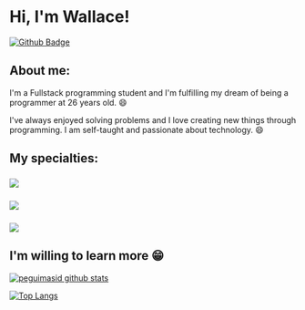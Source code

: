 
# Hi, I'm Wallace!

[![Github Badge](https://img.shields.io/badge/-Github-000?style=flat-square&logo=Github&logoColor=white&link=https://github.com/wallacedevsantos)](https://github.com/wallacedevsantos)

## About me:

I'm a Fullstack programming student and I'm fulfilling my dream of being a programmer at 26 years old. :smile:

I've always enjoyed solving problems and I love creating new things through programming. I am self-taught and passionate about technology. :smile:

## My specialties:

### <img src="https://img.shields.io/badge/-JavaScript-yellow"/>
### <img src="https://img.shields.io/badge/-HTML-blue"/>
### <img src="https://img.shields.io/badge/CSS3-1572B6?style=for-the-badge&logo=css3&logoColor=white"/>

## I'm willing to learn more 😁

[![peguimasid github stats](https://github-readme-stats.vercel.app/api?username=wallacedevsantos&show_icons=true&title_color=fff&icon_color=7159c1&text_color=f8f8f2&bg_color=171c24&count_private=true)](https://github.com/wallacedevsantos)

[![Top Langs](https://github-readme-stats.vercel.app/api/top-langs/?username=wallacedevsantos&layout=compact&title_color=fff&text_color=f8f8f2&hide=java&bg_color=171c24)](https://github.com/wallacedevsantos)
